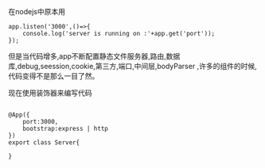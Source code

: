 在nodejs中原本用 
```nodejs
app.listen('3000',()=>{
    console.log('server is running on :'+app.get('port'));
});
```
但是当代码增多,app不断配置静态文件服务器,路由,数据库,debug,seession,cookie,第三方,端口,中间层,bodyParser ,许多的组件的时候,代码变得不是那么一目了然。



现在使用装饰器来编写代码

```nodejs

@App({
    port:3000,
    bootstrap:express | http
})
export class Server{

}


```

